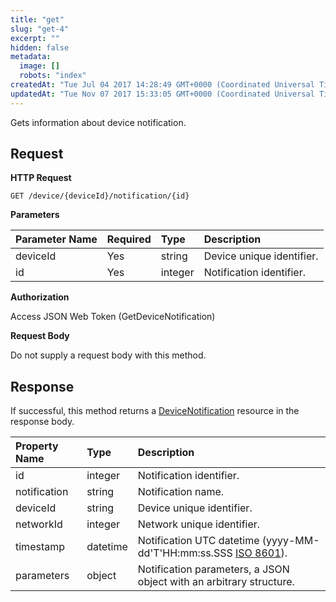 ```yaml
---
title: "get"
slug: "get-4"
excerpt: ""
hidden: false
metadata: 
  image: []
  robots: "index"
createdAt: "Tue Jul 04 2017 14:28:49 GMT+0000 (Coordinated Universal Time)"
updatedAt: "Tue Nov 07 2017 15:33:05 GMT+0000 (Coordinated Universal Time)"
---
```

Gets information about device notification.

## Request

**HTTP Request**

```text
GET /device/{deviceId}/notification/{id}
```

**Parameters**

| Parameter Name | Required | Type    | Description               |
| :------------- | :------- | :------ | :------------------------ |
| deviceId       | Yes      | string  | Device unique identifier. |
| id             | Yes      | integer | Notification identifier.  |

**Authorization**

Access JSON Web Token (GetDeviceNotification)

**Request Body**

Do not supply a request body with this method.

## Response

If successful, this method returns a [DeviceNotification](doc:devicenotification)  resource in the response body.

| Property Name | Type     | Description                                                                                               |
| :------------ | :------- | :-------------------------------------------------------------------------------------------------------- |
| id            | integer  | Notification identifier.                                                                                  |
| notification  | string   | Notification name.                                                                                        |
| deviceId      | string   | Device unique identifier.                                                                                 |
| networkId     | integer  | Network unique identifier.                                                                                |
| timestamp     | datetime | Notification UTC datetime (yyyy-MM-dd'T'HH:mm:ss.SSS [ISO 8601](https://en.wikipedia.org/wiki/ISO_8601)). |
| parameters    | object   | Notification parameters, a JSON object with an arbitrary structure.                                       |

